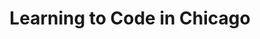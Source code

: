 ---
title: Learning to Code in Chicago
slides:
  - title: Learning to Code in Chicago
    content_markdown: >-
      ## Learning to Code in Chicago


      ![](/uploads/learning-to-code-in-chicago/photo-1517694712202-14dd9538aa97.jpeg){:
      width="1740" height="1160"}


      [Image Source](https://unsplash.com/photos/95YRwf6CNw8)
    background_color: '#7b7b7b'
    background_image:
  - title: What is Coding
    content_markdown: '## What is coding?'
    background_color: '#7b7b7b'
    background_image:
  - title: "\_PROGRAMMING LANGUAGES"
    content_markdown: '## &nbsp;PROGRAMMING LANGUAGES'
    background_color: '#7b7b7b'
    background_image:
  - title: Java
    content_markdown: >-
      ## Java&nbsp;


      * Runs fast.&nbsp;

      * Embedded and cross platform application. Particularly interactive
      features in websites.&nbsp;

      * Over 3 billion devices use Java.&nbsp;
    background_color: '#7b7b7b'
    background_image:
  - title: C
    content_markdown: >-
      ## C (C++, C\#)


      * One of the oldest programing languages (1972).&nbsp;

      * Influenced C++ (1985) and C\# (2000) which are extensions of the
      original program.&nbsp;

      * Used for system programing and databases. Embedded systems such as car
      interfaces are often programmed in C.&nbsp;
    background_color: '#7b7b7b'
    background_image:
  - title: Python
    content_markdown: >-
      ## Python


      * Concise syntax. Shorter code needed to perform functions than other
      programs.

      * Easier to learn than C and Java.&nbsp;

      * Best for data science, AI, machine learning.&nbsp;
    background_color: '#7b7b7b'
    background_image:
  - title: Python Syntax Example
    content_markdown:
    background_color: '#7b7b7b'
    background_image: >-
      /uploads/learning-to-code-in-chicago/main-qimg-b4d8dfe1de991041fdaf15df8549de93-c.jpg
    background_size: contain
  - title: How do you decide which language you should learn?
    content_markdown: >-
      ### How do you pick which language to learn?


      ![](/uploads/learning-to-code-in-chicago/photo-1555066931-4365d14bab8c.jpeg){:
      width="1740" height="1160"}


      [Image Source](https://unsplash.com/photos/f77Bh3inUpE)
    background_color: '#7b7b7b'
    background_image:
  - title: Which programming language should you learn?
    content_markdown: >-
      ### Which programming language should you learn?&nbsp;


      ![](/uploads/learning-to-code-in-chicago/screen-shot-2022-01-19-at-4-57-13-pm.png){:
      width="1286" height="464"}
    background_color: '#7b7b7b'
    background_image:
  - title: Most Popular Languages
    content_markdown:
    background_color: '#7b7b7b'
    background_image: /uploads/learning-to-code-in-chicago/history-1024x668.png
    background_size: contain
  - title: Most Popular Languages
    content_markdown: '## What trends do you notice?'
    background_color: '#7b7b7b'
    background_image: /uploads/learning-to-code-in-chicago/history-1024x668.png
    background_size: contain
  - title: Sources
    content_markdown: >-
      Sources:&nbsp;[https://www.northeastern.edu/graduate/blog/most-popular-programming-languages/](https://www.northeastern.edu/graduate/blog/most-popular-programming-languages/)


      [https://stackify.com/popular-programming-languages-2018/](https://stackify.com/popular-programming-languages-2018/)
    background_color: '#7b7b7b'
    background_image:
  - title: Education
    content_markdown: '## Education: Degrees and Certifications'
    background_color: '#7b7b7b'
    background_image:
  - title: Certifications vs University Programs
    content_markdown: >-
      &nbsp;


      **Certification Program:** A certificate demonstrates you have a single
      skill, often not granted by a university. Often take a few weeks to
      several months to complete.


      &nbsp;


      **University Program:**&nbsp;Degrees take longer, there are different
      requirements for an Associates Degree (generally 2 years) and a Bachelors
      degree (generally 4 years).


      &nbsp;


      &nbsp;
    background_color: '#7b7b7b'
    background_image:
  - title: City Colleges of Chicago
    content_markdown: |-
      ## City Colleges of Chicago&nbsp;

      [https://bootcamp.ccc.edu/](https://bootcamp.ccc.edu/)
    background_color: '#7b7b7b'
    background_image: >-
      /uploads/learning-to-code-in-chicago/screen-shot-2022-01-10-at-12-55-16-pm.png
    background_size: contain
  - title: Google Partnership
    content_markdown:
    background_color: '#7b7b7b'
    background_image: >-
      /uploads/learning-to-code-in-chicago/screen-shot-2022-01-10-at-2-47-43-pm.png
    background_size: contain
  - title: Google IT Support Professional Certificate Launch your career in IT
    content_markdown: >-
      ## Google IT Support Professional Certificate


      * Program Cost: Free

      * Need an average of 6-8 hours of study each week for up to 6 months to
      complete coursework&nbsp;

      * Students are expected to take the certification exam upon completion

      * It is a synchronous class that meets weekly with an instructor/coach
    background_color: '#7b7b7b'
    background_image:
  - title: Code Platoon
    content_markdown: |-
      ## Code Platoon

      [https://www.codeplatoon.org/](https://www.codeplatoon.org/)
    background_color: '#000000'
    background_image: /uploads/learning-to-code-in-chicago/platoon.PNG
    background_size: contain
  - title: Code Platoon Intro
    content_markdown:
    background_color: '#000000'
    background_image: /uploads/learning-to-code-in-chicago/pla2.PNG
    background_size: contain
  - title: Women Who Code Chicago
    content_markdown: |-
      ## Women Who Code Chicago

      [https://www.womenwhocode.com/chicago](https://www.freegeek.org/)
    background_color: '#000000'
    background_image: /uploads/learning-to-code-in-chicago/1png.PNG
    background_size: contain
  - title: Diversify Tech
    content_markdown: |-
      ## Diversify&nbsp; Tech

      [https://www.diversifytech.co/](https://www.diversifytech.co/)
    background_color: '#000000'
    background_image: >-
      /uploads/learning-to-code-in-chicago/screen-shot-2022-01-22-at-10-13-47-am.png
    background_size: contain
  - title: Diversify Tech
    content_markdown:
    background_color: '#000000'
    background_image: >-
      /uploads/learning-to-code-in-chicago/screen-shot-2022-01-22-at-10-21-39-am.png
    background_size: contain
  - title: Free Online Resources
    content_markdown: '## Free Online Resources'
    background_color: '#7b7b7b'
    background_image:
  - title: Code Academy
    content_markdown: |-
      ## Code Academy&nbsp;

      [https://www.codecademy.com/](https://www.codecademy.com/)
    background_color: '#7b7b7b'
    background_image: /uploads/learning-to-code-in-chicago/code.PNG
    background_size: contain
  - title: 'Code Academy: Languages/ Subjects'
    content_markdown: >-
      ## Code Academy&nbsp;


      Languages & Subjects


      | HTML & CSS, Python, JavaScript, Java, SQL, Bash/Shell, Ruby, C++, R,
      C\#, PHP, Go, Swift, Kotlin | Web Development, Data Science, Computer
      Science, Developer Tools, Machine Learning, Code Foundations, Web Design,
      Game Development, Mobile Development, Data Visualization, Full Catalog |


      ### &nbsp;


      &nbsp;


      &nbsp;
    background_color: '#7b7b7b'
    background_image:
  - title: Code Academy Pros & Cons
    content_markdown: >-
      ## Code Academy


      | PROS | CONS |

      | --- | --- |

      | \+ Aesthetically pleasing courses. For paid service, only $20 per month.
      &nbsp;&nbsp;<br>\+ Good guides for finding information.<br>\+ Explains
      errors. | \- Reported bugs in some courses. Also reported it runs slowly
      occasionally.<br>\- No certifications |
    background_color: '#7b7b7b'
    background_image:
  - title: Free Code Camp
    content_markdown: |-
      ## Free Code Camp&nbsp;

      [https://www.freecodecamp.org/learn](https://www.freecodecamp.org/learn)
    background_color: '#7b7b7b'
    background_image: /uploads/learning-to-code-in-chicago/camp.PNG
    background_size: contain
  - title: Free Code Camp Certification Info
    content_markdown: >-
      ## Each certificate curriculum takes 300 hours to complete by submitting 5
      required projects.
    background_color: '#7b7b7b'
    background_image:
  - title: Free Code Camp Certification Info
    content_markdown: '## When coding, what is an extra benefit of creating projects?'
    background_color: '#7b7b7b'
    background_image:
  - title: Free Code Camp Certifications
    content_markdown: >-
      ## Free Code Camp Certifications


      * Responsive Web Design (HTML, CSS, Flexbox, CSS Grid)

      * Algorithms and Data Structures (JavaScript.)

      * Front End Libraries (React, Redux, Sass, Bootstrap, jQuery)

      * Data Visualization (D3.js)

      * APIs and Microservices (Node.js, Express.js)

      * Information Security and Quality Assurance (Chai, Helmet.js, BCrypt,
      Passport.js)
    background_color: '#7b7b7b'
    background_image:
  - title: Free Code Camp Pros & Cons
    content_markdown: >-
      ## Free Code Camp


      | PROS | CONS |

      | --- | --- |

      | \+ Completely free.<br>\+ Grants legitimate certifications.<br>\+
      Project based, completed projects required in order to earn
      certifications.&nbsp; | \- Stylistically less pleasing to look
      at.&nbsp;<br>\- The "help" button opens on a chatroom. You will need to
      rely on past forum posts for answers instead.<br>\-No progress
      indicators.&nbsp;<br><br>&nbsp; |


      &nbsp;
    background_color: '#7b7b7b'
    background_image:
  - title: Udacity
    content_markdown: |-
      ## Udacity

      https://www.udacity.com/
    background_color: '#7b7b7b'
    background_image: /uploads/learning-to-code-in-chicago/udacity.PNG
  - title: Udacity Nano Degrees
    content_markdown: >-
      ## Paid version: $200 a month to get as many certifications as desired
      with personal instruction available.&nbsp;
    background_color: '#7b7b7b'
    background_image:
  - title: 'Udacity: Languages/ Subjects'
    content_markdown: >-
      ## Udacity&nbsp;


      Languages & Subjects


      | 187 Free Courses<br><br>Python, AI, Machine Learning, Statistics, app
      development, Rapid Prototyping, Linear Algebra Refresher Course, and
      more&nbsp; | 59 Programs&nbsp;<br><br>Hybrid Cloud Engineer, Development
      for Microsoft Azure, Data Science for Business Leaders, Introduction to
      Cyber Security, and more |


      ### &nbsp;


      &nbsp;


      &nbsp;
    background_color: '#7b7b7b'
    background_image:
  - title: Udacity Pros & Cons
    content_markdown: >-
      ## Udacity


      | PROS | CONS |

      | --- | --- |

      | \+ Stylistically pleasing to look at.<br>\+ Code error
      notifications.<br>\+ Great selection of free courses. App development for
      both Android and iOS not common.&nbsp; | \- $200 a month.<br>\- Paying a
      monthly subscription instead of paying by course is not suitable for
      everyone.&nbsp; |


      &nbsp;
    background_color: '#7b7b7b'
    background_image:
  - title: LinkedIn Learning
    content_markdown: >-
      ## [Linkedin
      Learning](https://www.linkedin.com/learning-login/go/validate?account=116852650&amp;redirect=https%3A%2F%2Fwww.linkedin.com%2Flearning-login%2Fcontinue%3FauthUUID%3D09xG7oYNTYClof0wzwb7Sg%253D%253D%26forceAccount%3Dfalse&amp;authUUID=09xG7oYNTYClof0wzwb7Sg%3D%3D)
    background_color: '#7b7b7b'
    background_image: >-
      /uploads/learning-to-code-in-chicago/screen-shot-2022-01-22-at-10-28-32-am.png
  - title: IDE
    content_markdown: |-
      ## IDE

      Integrated Development Environment&nbsp;
    background_color: '#7b7b7b'
    background_image:
  - title: IDEs Features
    content_markdown: |-
      ## IDE &nbsp;Features

      * Text Editor: Autocompletion, spelling and syntax check&nbsp;
      * Debugger: Will alert you to errors & suggest ways to fix them
      * Refactoring: Will re-write code for you
      * Libraries: Various libraries available to import
    background_color: '#7b7b7b'
    background_image:
  - title: Anaconda
    content_markdown: >-
      ## Anaconda: Open Data Science Platform


      [https://www.anaconda.com/products/distribution](https://www.anaconda.com/products/distribution)
    background_color: '#7b7b7b'
    background_image: /uploads/learning-to-code-in-chicago/cap3ture.PNG
  - title: 'PyCharm '
    content_markdown: >-
      ## PyCharm


      [https://www.jetbrains.com/pycharm/download/\#section=windows](https://www.jetbrains.com/pycharm/download/#section=windows)
    background_color: '#7b7b7b'
    background_image: /uploads/learning-to-code-in-chicago/captu1re.PNG
  - title: Pycharm and Anaconda Installation Tutorials
    content_markdown: >-
      #### Anaconda and PyCharm Installation Tutorials


      * [Tutorial: Install Anaconda on Windows 10](https://youtu.be/0SYs6YGdmZU)

      * [Tutorial: Install Anaconda on macOS](https://youtu.be/wTJqcsqhTCM)

      * [Tutorial: Install PyCharm Professional on Windows
      10](https://youtu.be/EjYUcxhLMl4)

      * [Tutorial: Install PyCharm Professional on
      macOS](https://youtu.be/zrYZQmI7zGA)
    background_color: '#7b7b7b'
    background_image:
  - title: Questions
    content_markdown: '## Questions?'
    background_color: '#7b7b7b'
    background_image:
---